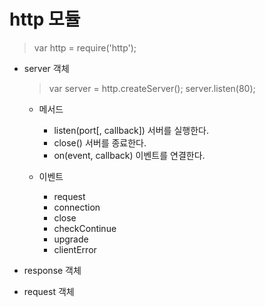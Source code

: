 # http 모듈

> var http = require('http');

* server 객체

  > var server = http.createServer();
  > server.listen(80);

  - 메서드

    * listen(port[, callback])
      서버를 실행한다.
    * close()
      서버를 종료한다.
    * on(event, callback)
      이벤트를 연결한다.

  - 이벤트
    * request
    * connection
    * close
    * checkContinue
    * upgrade
    * clientError

* response 객체

* request 객체


  